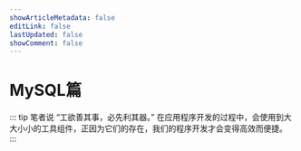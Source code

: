 ```yaml
---
showArticleMetadata: false
editLink: false
lastUpdated: false
showComment: false
---
```


# MySQL篇

::: tip 笔者说
“工欲善其事，必先利其器。” 在应用程序开发的过程中，会使用到大大小小的工具组件，正因为它们的存在，我们的程序开发才会变得高效而便捷。  
:::
